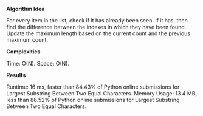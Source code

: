 **Algorithm Idea**

For every item in the list, check if it has already been seen. 
If it has, then find the difference between the indexes in which 
they have been found. Update the maximum length based on the 
current count and the previous maximum count.

**Complexities**

Time: O(N).
Space: O(N).

**Results**

Runtime: 16 ms, faster than 84.43% of Python online submissions for Largest Substring Between Two Equal Characters.
Memory Usage: 13.4 MB, less than 88.52% of Python online submissions for Largest Substring Between Two Equal Characters.

